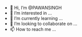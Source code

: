 - 👋 Hi, I’m @PAWANSINGH
- 👀 I’m interested in ...
- 🌱 I’m currently learning ...
- 💞️ I’m looking to collaborate on ...
- 📫 How to reach me ...

<!---
PAWANSINGB/PAWANSINGB is a ✨ special ✨ repository because its `README.md` (this file) appears on your GitHub profile.
You can click the Preview link to take a look at your changes.
--->
